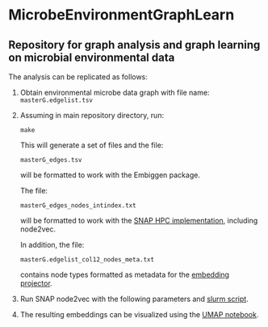 # MicrobeEnvironmentGraphLearn

## Repository for graph analysis and graph learning on microbial environmental data


The analysis can be replicated as follows:

1. Obtain environmental microbe data graph with file name:
   ```masterG.edgelist.tsv```

2. Assuming in main repository directory, run:

   ```make```

   This will generate a set of files and the file:

   ```masterG_edges.tsv```

   will be formatted to work with the Embiggen package.

   The file:
   
   ```masterG_edges_nodes_intindex.txt```

   will be formatted to work with the [SNAP HPC implementation](https://github.com/snap-stanford/snap/tree/master/examples/node2vec), including node2vec.

   In addition, the file:
   
   ```masterG.edgelist_col12_nodes_meta.txt```
   
   contains node types formatted as metadata for the [embedding projector](https://projector.tensorflow.org/).

3. Run SNAP node2vec with the following parameters and [slurm script](https://github.com/realmarcin/MicrobeEnvironmentGraphLearn/blob/master/run_kgcovid_l100_r100.sl).


4. The resulting embeddings can be visualized using the [UMAP notebook](https://github.com/realmarcin/MicrobeEnvironmentGraphLearn/blob/master/embedding_umap.ipynb). 



